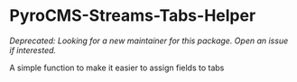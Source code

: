PyroCMS-Streams-Tabs-Helper
===========================

_Deprecated: Looking for a new maintainer for this package. Open an issue if interested._

A simple function to make it easier to assign fields to tabs
